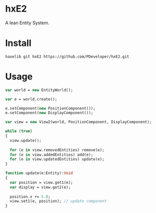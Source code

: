 # hxE2
A lean Entity System.

# Install
`haxelib git hxE2 https://github.com/PDeveloper/hxE2.git`

# Usage
```haxe
var world = new EntityWorld();

var e = world.create();

e.setComponent(new PositionComponent());
e.setComponent(new DisplayComponent());

var view = new View2(world, PositionComponent, DisplayComponent);

while (true)
{
  view.update();
  
  for (e in view.removedEntities) remove(e);
  for (e in view.addedEntities) add(e);
  for (e in view.updatedEntities) update(e);
}

function update(e:Entity):Void
{
  var position = view.get1(e);
  var display = view.get2(e);
  
  position.x += 5.0;
  view.set1(e, position); // update component
}
```
